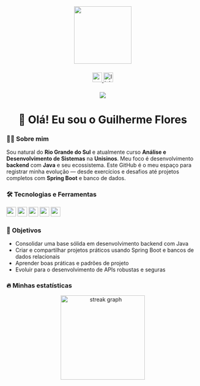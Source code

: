 <div align="center">
  <img height="150" src="https://media.giphy.com/media/M9gbBd9nbDrOTu1Mqx/giphy.gif"  />
</div>

###

<div align="center">
  <a href="mailto:guilherme.flores@email.com" target="_blank">
    <img src="https://img.shields.io/static/v1?message=E-mail&logo=gmail&label=&color=D14836&logoColor=white&labelColor=&style=for-the-badge" height="25" alt="gmail logo"  />
  </a>
  <a href="https://linkedin.com/in/guilherme-flores" target="_blank">
    <img src="https://img.shields.io/static/v1?message=LinkedIn&logo=linkedin&label=&color=0077B5&logoColor=white&labelColor=&style=for-the-badge" height="25" alt="linkedin logo"  />
  </a>
</div>

###

<div align="center">
  <img src="https://visitor-badge.laobi.icu/badge?page_id=guilherme-flores"  />
</div>

###

<h1 align="center">👋 Olá! Eu sou o Guilherme Flores</h1>

###

<h3 align="left">👩‍💻 Sobre mim</h3>

<p align="left">
Sou natural do <b>Rio Grande do Sul</b> e atualmente curso <b>Análise e Desenvolvimento de Sistemas</b> na <b>Unisinos</b>.  
Meu foco é desenvolvimento <b>backend</b> com <b>Java</b> e seu ecossistema.  
Este GitHub é o meu espaço para registrar minha evolução — desde exercícios e desafios até projetos completos com <b>Spring Boot</b> e banco de dados.
</p>

###

<h3 align="left">🛠 Tecnologias e Ferramentas</h3>

<div align="left">
  <a href="https://www.oracle.com/java/"><img src="https://img.shields.io/badge/Java-ED8B00?style=flat&logo=openjdk&logoColor=white" height="25" /></a>
  <a href="https://spring.io/projects/spring-boot"><img src="https://img.shields.io/badge/Spring_Boot-6DB33F?style=flat&logo=springboot&logoColor=white" height="25" /></a>
  <a href="https://www.mysql.com/"><img src="https://img.shields.io/badge/MySQL-005C84?style=flat&logo=mysql&logoColor=white" height="25" /></a>
  <a href="https://www.postgresql.org/"><img src="https://img.shields.io/badge/PostgreSQL-316192?style=flat&logo=postgresql&logoColor=white" height="25" /></a>
  <a href="https://git-scm.com/"><img src="https://img.shields.io/badge/Git-F05032?style=flat&logo=git&logoColor=white" height="25" /></a>
</div>

###

<h3 align="left">🎯 Objetivos</h3>

- Consolidar uma base sólida em desenvolvimento backend com Java  
- Criar e compartilhar projetos práticos usando Spring Boot e bancos de dados relacionais  
- Aprender boas práticas e padrões de projeto  
- Evoluir para o desenvolvimento de APIs robustas e seguras

###

<h3 align="left">🔥 Minhas estatísticas</h3>

<div align="center">
  <img src="https://streak-stats.demolab.com?user=SEU_USUARIO_GITHUB&locale=pt-br&mode=daily&theme=dark&hide_border=false&border_radius=5" height="220" alt="streak graph"  />
</div>
